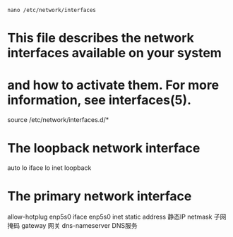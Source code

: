 ```
nano /etc/network/interfaces
```

# This file describes the network interfaces available on your system
# and how to activate them. For more information, see interfaces(5).

source /etc/network/interfaces.d/*

# The loopback network interface
auto lo
iface lo inet loopback

# The primary network interface
allow-hotplug enp5s0
iface enp5s0 inet static
address 静态IP
netmask 子网掩码
gateway 网关
dns-nameserver DNS服务
```
